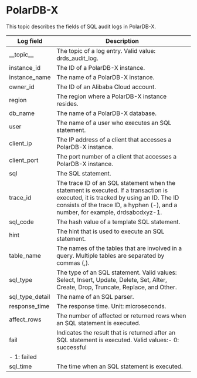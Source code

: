 # PolarDB-X

This topic describes the fields of SQL audit logs in PolarDB-X.

|Log field|Description|
|---------|-----------|
|\_\_topic\_\_|The topic of a log entry. Valid value: drds\_audit\_log.|
|instance\_id|The ID of a PolarDB-X instance.|
|instance\_name|The name of a PolarDB-X instance.|
|owner\_id|The ID of an Alibaba Cloud account.|
|region|The region where a PolarDB-X instance resides.|
|db\_name|The name of a PolarDB-X database.|
|user|The name of a user who executes an SQL statement.|
|client\_ip|The IP address of a client that accesses a PolarDB-X instance.|
|client\_port|The port number of a client that accesses a PolarDB-X instance.|
|sql|The SQL statement.|
|trace\_id|The trace ID of an SQL statement when the statement is executed. If a transaction is executed, it is tracked by using an ID. The ID consists of the trace ID, a hyphen \(-\), and a number, for example, drdsabcdxyz-1.|
|sql\_code|The hash value of a template SQL statement.|
|hint|The hint that is used to execute an SQL statement.|
|table\_name|The names of the tables that are involved in a query. Multiple tables are separated by commas \(,\).|
|sql\_type|The type of an SQL statement. Valid values: Select, Insert, Update, Delete, Set, Alter, Create, Drop, Truncate, Replace, and Other.|
|sql\_type\_detail|The name of an SQL parser.|
|response\_time|The response time. Unit: microseconds.|
|affect\_rows|The number of affected or returned rows when an SQL statement is executed.|
|fail|Indicates the result that is returned after an SQL statement is executed. Valid values:-   0: successful
-   1: failed |
|sql\_time|The time when an SQL statement is executed.|

